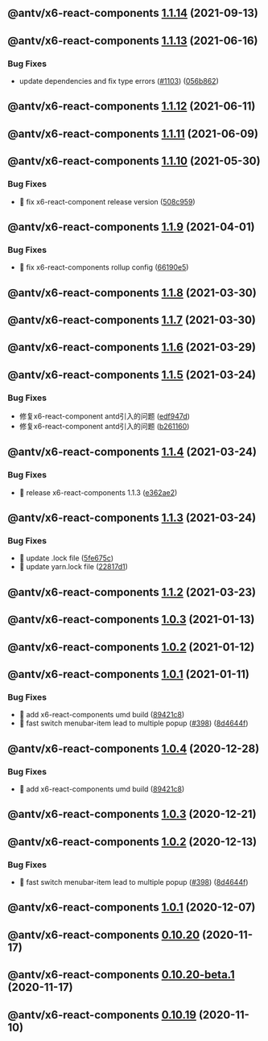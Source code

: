 ## @antv/x6-react-components [1.1.14](https://github.com/antvis/x6/compare/@antv/x6-react-components@1.1.13...@antv/x6-react-components@1.1.14) (2021-09-13)

## @antv/x6-react-components [1.1.13](https://github.com/antvis/x6/compare/@antv/x6-react-components@1.1.12...@antv/x6-react-components@1.1.13) (2021-06-16)


### Bug Fixes

* update dependencies and fix type errors ([#1103](https://github.com/antvis/x6/issues/1103)) ([056b862](https://github.com/antvis/x6/commit/056b862b4efe7dbdc559cac7194c2453996acc07))

## @antv/x6-react-components [1.1.12](https://github.com/antvis/x6/compare/@antv/x6-react-components@1.1.11...@antv/x6-react-components@1.1.12) (2021-06-11)

## @antv/x6-react-components [1.1.11](https://github.com/antvis/x6/compare/@antv/x6-react-components@1.1.10...@antv/x6-react-components@1.1.11) (2021-06-09)

## @antv/x6-react-components [1.1.10](https://github.com/antvis/x6/compare/@antv/x6-react-components@1.1.9...@antv/x6-react-components@1.1.10) (2021-05-30)


### Bug Fixes

* 🐛 fix x6-react-component release version ([508c959](https://github.com/antvis/x6/commit/508c9592e9c2dda5888713c5b69b470ac35697fa))

## @antv/x6-react-components [1.1.9](https://github.com/antvis/x6/compare/@antv/x6-react-components@1.1.8...@antv/x6-react-components@1.1.9) (2021-04-01)


### Bug Fixes

* 🐛 fix x6-react-components rollup config ([66190e5](https://github.com/antvis/x6/commit/66190e5b980f6061d3219906e9dd200d20e61534))

## @antv/x6-react-components [1.1.8](https://github.com/antvis/x6/compare/@antv/x6-react-components@1.1.7...@antv/x6-react-components@1.1.8) (2021-03-30)

## @antv/x6-react-components [1.1.7](https://github.com/antvis/x6/compare/@antv/x6-react-components@1.1.6...@antv/x6-react-components@1.1.7) (2021-03-30)

## @antv/x6-react-components [1.1.6](https://github.com/antvis/x6/compare/@antv/x6-react-components@1.1.5...@antv/x6-react-components@1.1.6) (2021-03-29)

## @antv/x6-react-components [1.1.5](https://github.com/antvis/x6/compare/@antv/x6-react-components@1.1.4...@antv/x6-react-components@1.1.5) (2021-03-24)


### Bug Fixes

* 修复x6-react-component antd引入的问题 ([edf947d](https://github.com/antvis/x6/commit/edf947debc2d2ea22569a116c41c7af27d81d331))
* 修复x6-react-component antd引入的问题 ([b261160](https://github.com/antvis/x6/commit/b261160299a92a796cda8ca96710d7b3447aa815))

## @antv/x6-react-components [1.1.4](https://github.com/antvis/x6/compare/@antv/x6-react-components@1.1.3...@antv/x6-react-components@1.1.4) (2021-03-24)


### Bug Fixes

* 🐛 release x6-react-components 1.1.3 ([e362ae2](https://github.com/antvis/x6/commit/e362ae273fce752f0ee18da604cd6d3723320feb))

## @antv/x6-react-components [1.1.3](https://github.com/antvis/x6/compare/@antv/x6-react-components@1.1.2...@antv/x6-react-components@1.1.3) (2021-03-24)


### Bug Fixes

* 🐛 update .lock file ([5fe675c](https://github.com/antvis/x6/commit/5fe675cd1a68a8c50c1dc12fd22c8eb7c54e1e42))
* 🐛 update yarn.lock file ([22817d1](https://github.com/antvis/x6/commit/22817d1505e017b73fcc92896cd4032d42fe82b2))

## @antv/x6-react-components [1.1.2](https://github.com/antvis/x6/compare/@antv/x6-react-components@1.1.1...@antv/x6-react-components@1.1.2) (2021-03-23)

## @antv/x6-react-components [1.0.3](https://github.com/antvis/x6/compare/@antv/x6-react-components@1.0.2...@antv/x6-react-components@1.0.3) (2021-01-13)

## @antv/x6-react-components [1.0.2](https://github.com/antvis/x6/compare/@antv/x6-react-components@1.0.1...@antv/x6-react-components@1.0.2) (2021-01-12)

## @antv/x6-react-components [1.0.1](https://github.com/antvis/x6/compare/@antv/x6-react-components@1.0.0...@antv/x6-react-components@1.0.1) (2021-01-11)


### Bug Fixes

* 🐛 add x6-react-components umd build ([89421c8](https://github.com/antvis/x6/commit/89421c88afa141fe753cfca65a3c9132007057ce))
* 🐛 fast switch menubar-item lead to multiple popup ([#398](https://github.com/antvis/x6/issues/398)) ([8d4644f](https://github.com/antvis/x6/commit/8d4644f27c1f837a422703bcb1ef049c9c2794b8))

## @antv/x6-react-components [1.0.4](https://github.com/antvis/x6/compare/@antv/x6-react-components@1.0.3...@antv/x6-react-components@1.0.4) (2020-12-28)


### Bug Fixes

* 🐛 add x6-react-components umd build ([89421c8](https://github.com/antvis/x6/commit/89421c88afa141fe753cfca65a3c9132007057ce))

## @antv/x6-react-components [1.0.3](https://github.com/antvis/x6/compare/@antv/x6-react-components@1.0.2...@antv/x6-react-components@1.0.3) (2020-12-21)

## @antv/x6-react-components [1.0.2](https://github.com/antvis/x6/compare/@antv/x6-react-components@1.0.1...@antv/x6-react-components@1.0.2) (2020-12-13)


### Bug Fixes

* 🐛 fast switch menubar-item lead to multiple popup ([#398](https://github.com/antvis/x6/issues/398)) ([8d4644f](https://github.com/antvis/x6/commit/8d4644f27c1f837a422703bcb1ef049c9c2794b8))

## @antv/x6-react-components [1.0.1](https://github.com/antvis/x6/compare/@antv/x6-react-components@1.0.0...@antv/x6-react-components@1.0.1) (2020-12-07)

## @antv/x6-react-components [0.10.20](https://github.com/antvis/x6/compare/@antv/x6-react-components@0.10.19...@antv/x6-react-components@0.10.20) (2020-11-17)

## @antv/x6-react-components [0.10.20-beta.1](https://github.com/antvis/x6/compare/@antv/x6-react-components@0.10.19...@antv/x6-react-components@0.10.20-beta.1) (2020-11-17)

## @antv/x6-react-components [0.10.19](https://github.com/antvis/x6/compare/@antv/x6-react-components@0.10.18...@antv/x6-react-components@0.10.19) (2020-11-10)
